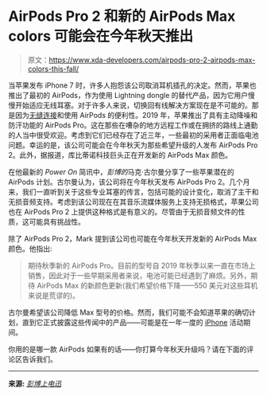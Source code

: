# AirPods Pro 2 和新的 AirPods Max colors 可能会在今年秋天推出

> 原文：<https://www.xda-developers.com/airpods-pro-2-airpods-max-colors-this-fall/>

当苹果发布 iPhone 7 时，许多人抱怨该公司取消耳机插孔的决定。然而，苹果也推出了最初的 AirPods，作为使用 Lightning dongle 的替代产品，因为它用户慢慢开始适应无线耳塞。对于许多人来说，切换回有线解决方案现在是不可能的。那是因为[无缝连接](https://www.xda-developers.com/how-to-connect-airpods-mac/)和使用 AirPods 的便利性。2019 年，苹果推出了具有主动降噪和防汗功能的 AirPods Pro。这在那些在嘈杂的地方远程工作或在拥挤的路线上通勤的人当中很受欢迎。考虑到它们已经存在了近三年，一些最初的采用者正面临电池问题。幸运的是，该公司可能会在今年秋天为那些希望升级的人发布 AirPods Pro 2。此外，据报道，库比蒂诺科技巨头正在开发新的 AirPods Max 颜色。

在他最新的 *Power On* 简讯中，*彭博的*马克·古尔曼分享了一些苹果潜在的 AirPods 计划。古尔曼认为，该公司将在今年秋天发布 AirPods Pro 2。几个月来，我们一直听到关于这些专业耳塞的传言，包括可能的设计变化，取消了主干和无损音频支持。考虑到该公司现在在其音乐流媒体服务上支持无损格式，苹果公司也在 AirPods Pro 2 上提供这种格式是有意义的。尽管由于无损音频文件的性质，这可能具有挑战性。

除了 AirPods Pro 2，Mark 提到该公司也可能在今年秋天开发新的 AirPods Max 颜色。他指出:

> 期待秋季新的 AirPods Pro。目前的型号自 2019 年秋季以来一直在市场上销售，因此对于一些早期采用者来说，电池可能已经遇到了麻烦。另外，期待 AirPods Max 的新颜色更新(我们希望价格下降——550 美元对这些耳机来说是荒谬的)。

古尔曼希望该公司降低 Max 型号的价格。然而，我们可能不会知道苹果的确切计划，直到它正式披露这些传闻中的产品——可能是在一年一度的 [iPhone](http://xda-developers.com/best-iphone) 活动期间。

你用的是哪一款 AirPods 如果有的话——你打算今年秋天升级吗？请在下面的评论区告诉我们。

* * *

**来源:** [*彭博上电迅*](https://www.bloomberg.com/account/newsletters/power-on)